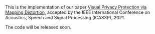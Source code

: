 This is the implementation of our paper [Visual Privacy Protection via Mapping Distortion](https://arxiv.org/pdf/1911.01769.pdf), accepted by the IEEE International Conference on Acoustics, Speech and Signal Processing (ICASSP), 2021.

The code will be released soon.
